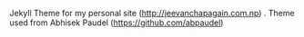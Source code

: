 Jekyll Theme for my personal site (http://jeevanchapagain.com.np) .
Theme used from Abhisek Paudel (https://github.com/abpaudel)
